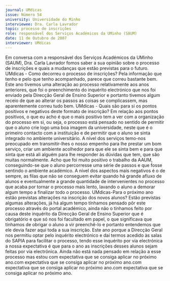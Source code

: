 ```yaml
---
journal: UMdicas
issue: Número 54
university: Universidade do Minho
interviewee: Dra. Carla Lavrador 
topic: processo de inscrições
role: responsável dos Serviços Académicos da UMinho (SAUM)
date: 11 de Outubro de 2007
interviewer: UMdicas
---
```


Em conversa com a responsável dos Serviços Académicos da UMinho (SAUM), Dra. Carla Lavrador  fomos saber a sua opinião
sobre o processo de inscrições  e quais a mudanças que estão previstas para o futuro.
UMdicas - Como decorreu o processo de inscrições?
Pela informação que tenho e pelo que tenho
acompanhado, parece que correu bastante bem. Este
ano tivemos uma alteração ao processo relativamente
aos anos anteriores, que foi o preenchimento do
inquérito electrónico que nos foi enviado pela Direcção
Geral de Ensino Superior e portanto tivemos algum
receio de que ao alterar os passos as coisas se
complicassem, mas aparentemente correu tudo bem.
UMdicas - Quais são para si os pontos positivos e
negativos deste formato de inscrição?
Em relação aos pontos positivos, o que eu acho é que o
mais positivo tem a ver com a organização do processo
em si, ou seja, o processo está pensado no sentido de
permitir que o aluno crie logo uma boa imagem da
universidade, neste que é o primeiro contacto com a
instituição e de permitir que o aluno se sinta integrado no
ambiente universitário. A nível dos serviços temo-nos
preocupado em transmitir-lhes o nosso empenho para
lhe prestar um bom serviço, criar um ambiente acolhedor
para que ele se sinta bem e para que sinta que está ali
alguém para lhe responder às dúvidas que tem, que são
muitas normalmente. Acho que foi muito positivo o
trabalho da AAUM, conseguindo-se que o aluno
percorresse uma série de passos e que fosse sentindo o
ambiente académico. A nível dos aspectos mais
negativos é o de sempre, as filas que não se conseguem
evitar quando há grande afluxo de alunos e
eventualmente a grande quantidade de intervenientes no
processo que acaba por tornar o processo mais lento,
lavando o aluno a demorar algum tempo a finalizar todo
o processo.
UMdicas-Para o próximo ano estão previstas
alterações na inscrição dos novos alunos?
Estão previstas algumas alterações, já há algum tempo
tínhamos pensado pôr este processo através do portal
académico, ainda não o tínhamos feito por causa deste
inquérito da Direcção Geral de Ensino Superior que é
obrigatório e que só nos foi facultado em papel, o que
significava que tínhamos de obrigar o aluno a vir
preenchê-lo e portanto entendemos que ele devia fazer
aqui toda a sua inscrição. Este ano porque a Direcção
Geral nos permitiu optar pelo inquérito electrónico e daí
termos acedido às salas do SAPIA para facilitar o
processo, tendo esse inquérito por via electrónica a
nossa expectativa é que para o ano as inscrições desses
alunos sejam feitas por via electrónica. Ainda não está
nada pensado em relação a esse processo mas estou
com expectativa que se consiga aplicar no próximo ano.com expectativa que se consiga aplicar no próximo ano.com expectativa que se consiga aplicar no próximo ano.com expectativa que se consiga aplicar no próximo ano.